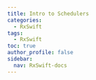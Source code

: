 ```yaml
---
title: Intro to Schedulers
categories:
  - RxSwift
tags:
  - RxSwift
toc: true
author_profile: false
sidebar:
  nav: RxSwift-docs
---
```

